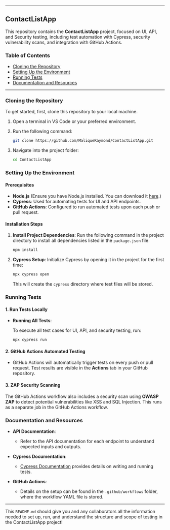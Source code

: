 

---

## ContactListApp

This repository contains the **ContactListApp** project, focused on UI, API, and Security testing, including test automation with Cypress, security vulnerability scans, and integration with GitHub Actions.

### Table of Contents
- [Cloning the Repository](#cloning-the-repository)
- [Setting Up the Environment](#setting-up-the-environment)
- [Running Tests](#running-tests)
- [Documentation and Resources](#documentation-and-resources)

---

### Cloning the Repository

To get started, first, clone this repository to your local machine. 

1. Open a terminal in VS Code or your preferred environment.
2. Run the following command:

   ```bash
   git clone https://github.com/MaliqueRaymond/ContactListApp.git
   ```

3. Navigate into the project folder:

   ```bash
   cd ContactListApp
   ```

### Setting Up the Environment

#### Prerequisites
- **Node.js** (Ensure you have Node.js installed. You can download it [here](https://nodejs.org/).)
- **Cypress**: Used for automating tests for UI and API endpoints.
- **GitHub Actions**: Configured to run automated tests upon each push or pull request.

#### Installation Steps

1. **Install Project Dependencies**:
   Run the following command in the project directory to install all dependencies listed in the `package.json` file:
   
   ```bash
   npm install
   ```

2. **Cypress Setup**:
   Initialize Cypress by opening it in the project for the first time:
   
   ```bash
   npx cypress open
   ```

   This will create the `cypress` directory where test files will be stored.

### Running Tests

#### 1. Run Tests Locally

- **Running All Tests**:
  
  To execute all test cases for UI, API, and security testing, run:
  
  ```bash
  npx cypress run
  ```

#### 2. GitHub Actions Automated Testing

- GitHub Actions will automatically trigger tests on every push or pull request. Test results are visible in the **Actions** tab in your GitHub repository.

#### 3. ZAP Security Scanning

The GitHub Actions workflow also includes a security scan using **OWASP ZAP** to detect potential vulnerabilities like XSS and SQL Injection. This runs as a separate job in the GitHub Actions workflow.

### Documentation and Resources

- **API Documentation**:
  - Refer to the API documentation for each endpoint to understand expected inputs and outputs.
  
- **Cypress Documentation**:
  - [Cypress Documentation](https://docs.cypress.io/) provides details on writing and running tests.

- **GitHub Actions**:
  - Details on the setup can be found in the `.github/workflows` folder, where the workflow YAML file is stored.

---

This `README.md` should give you and any collaborators all the information needed to set up, run, and understand the structure and scope of testing in the ContactListApp project!